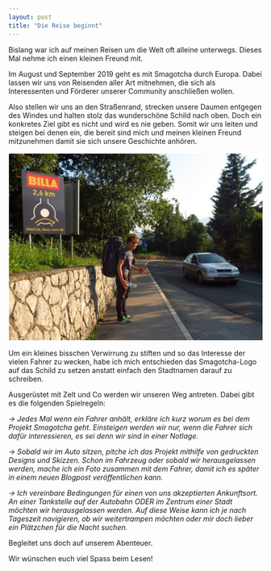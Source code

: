 ```yaml
---
layout: post
title: "Die Reise beginnt"
---
```


Bislang war ich auf meinen Reisen um die Welt oft alleine unterwegs. Dieses Mal nehme ich einen kleinen Freund mit.

Im August und September 2019 geht es mit Smagotcha durch Europa. Dabei lassen wir uns von Reisenden aller Art mitnehmen, die sich als Interessenten und Förderer unserer Community anschließen wollen.

Also stellen wir uns an den Straßenrand, strecken unsere Daumen entgegen des Windes und halten stolz das wunderschöne Schild nach oben. Doch ein konkretes Ziel gibt es nicht und wird es nie geben. Somit wir uns leiten und steigen bei denen ein, die bereit sind mich und meinen kleinen Freund mitzunehmen damit sie sich unsere Geschichte anhören.

![Testbild](/blog_images/BlogTest.png)

Um ein kleines bisschen Verwirrung zu stiften und so das Interesse der vielen Fahrer zu wecken, habe ich mich entschieden das Smagotcha-Logo auf das Schild zu setzen anstatt einfach den Stadtnamen darauf zu schreiben.

Ausgerüstet mit Zelt und Co werden wir unseren Weg antreten. Dabei gibt es die folgenden Spielregeln:

*-> Jedes Mal wenn ein Fahrer anhält, erkläre ich kurz worum es bei dem Projekt Smagotcha geht. Einsteigen werden wir nur, wenn die Fahrer sich dafür interessieren, es sei denn wir sind in einer Notlage.*

*-> Sobald wir im Auto sitzen, pitche ich das Projekt mithilfe von gedruckten Designs und Skizzen. Schon im Fahrzeug oder sobald wir herausgelassen werden, mache ich ein Foto zusammen mit dem Fahrer, damit ich es später in einem neuen Blogpost veröffentlichen kann.*

*-> Ich vereinbare Bedingungen für einen von uns akzeptierten Ankunftsort. An einer Tankstelle auf der Autobahn ODER im Zentrum einer Stadt möchten wir herausgelassen werden. Auf diese Weise kann ich je nach Tageszeit navigieren, ob wir weitertrampen möchten oder mir doch lieber ein Plätzchen für die Nacht suchen.*

Begleitet uns doch auf unserem Abenteuer.

Wir wünschen euch viel Spass beim Lesen!
